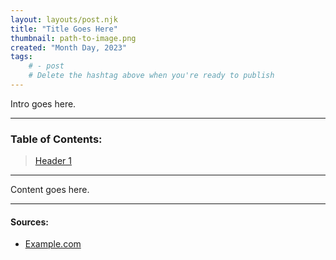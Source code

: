 ```yaml
---
layout: layouts/post.njk
title: "Title Goes Here"
thumbnail: path-to-image.png
created: "Month Day, 2023"
tags:
    # - post
    # Delete the hashtag above when you're ready to publish
---
```


Intro goes here.

---

### Table of Contents:

> [Header 1](#header-1)   

<!-- Example -->
<!-- [Conclusion (The Cool Down)](#conclusion) -->

---

Content goes here.

---

#### Sources:

- [Example.com](https://www.example.com/)
